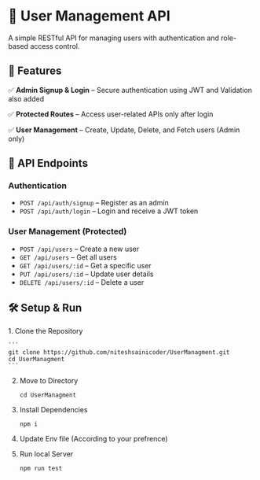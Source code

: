 # 🚀 User Management API

A simple RESTful API for managing users with authentication and role-based access control.

## 🌟 Features

✅ **Admin Signup & Login** – Secure authentication using JWT and Validation also added

✅ **Protected Routes** – Access user-related APIs only after login  

✅ **User Management** – Create, Update, Delete, and Fetch users (Admin only)

## 📌 API Endpoints

### **Authentication**

- `POST /api/auth/signup` – Register as an admin
- `POST /api/auth/login` – Login and receive a JWT token

### **User Management (Protected)**

- `POST /api/users` – Create a new user
- `GET /api/users` – Get all users
- `GET /api/users/:id` – Get a specific user
- `PUT /api/users/:id` – Update user details
- `DELETE /api/users/:id` – Delete a user

## 🛠️ Setup & Run

 
 1️. Clone the Repository
    
    ```
    git clone https://github.com/niteshsainicoder/UserManagment.git
    cd UserManagment
    ```

2. Move to Directory
   ```
   cd UserManagment
   ```
3. Install Dependencies
   ```
   npm i
   ```
4. Update Env file (According to your prefrence)

5. Run local Server
   ```
   npm run test
   ```
